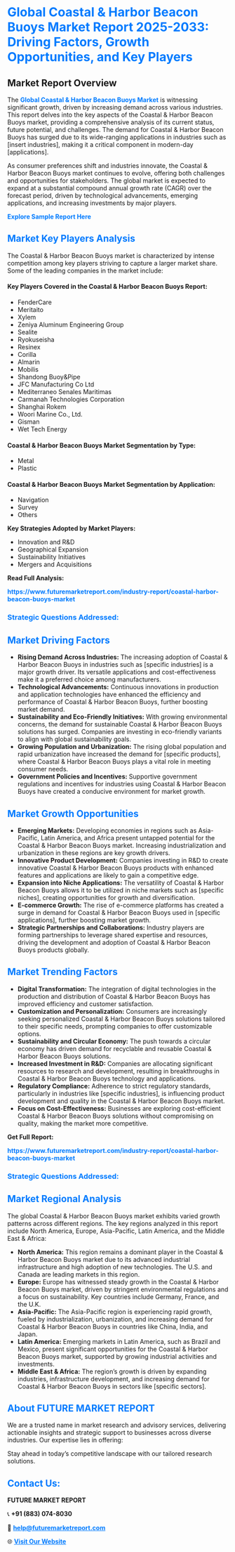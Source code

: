 <h1 style="color: #007BFF;">Global Coastal & Harbor Beacon Buoys Market Report 2025-2033: Driving Factors, Growth Opportunities, and Key Players</h1>

<section id="overview">
<h2>Market Report Overview</h2>
<p>The <a href="https://www.futuremarketreport.com/industry-report/coastal-harbor-beacon-buoys-market" style="color: #007BFF; text-decoration: none;"><strong>Global Coastal & Harbor Beacon Buoys Market</strong></a> is witnessing significant growth, driven by increasing demand across various industries. This report delves into the key aspects of the Coastal & Harbor Beacon Buoys market, providing a comprehensive analysis of its current status, future potential, and challenges. The demand for Coastal & Harbor Beacon Buoys has surged due to its wide-ranging applications in industries such as [insert industries], making it a critical component in modern-day [applications].</p>
<p>As consumer preferences shift and industries innovate, the Coastal & Harbor Beacon Buoys market continues to evolve, offering both challenges and opportunities for stakeholders. The global market is expected to expand at a substantial compound annual growth rate (CAGR) over the forecast period, driven by technological advancements, emerging applications, and increasing investments by major players.</p>
</section>

<section id="overview">
<p><a href="https://www.futuremarketreport.com/request-sample/reportId=40625" style="color: #007BFF; text-decoration: none;"><strong>Explore Sample Report Here</strong></a></p>
</section>

<section id="key-players">
<h2 style="color: #007BFF;">Market Key Players Analysis</h2>
<p>The Coastal & Harbor Beacon Buoys market is characterized by intense competition among key players striving to capture a larger market share. Some of the leading companies in the market include:</p>
<h4>Key Players Covered in the Coastal & Harbor Beacon Buoys Report:</h4>
<ul><li>FenderCare</li><li>Meritaito</li><li>Xylem</li><li>Zeniya Aluminum Engineering Group</li><li>Sealite</li><li>Ryokuseisha</li><li>Resinex</li><li>Corilla</li><li>Almarin</li><li>Mobilis</li><li>Shandong Buoy&amp;Pipe</li><li>JFC Manufacturing Co Ltd</li><li>Mediterraneo Senales Maritimas</li><li>Carmanah Technologies Corporation</li><li>Shanghai Rokem</li><li>Woori Marine Co., Ltd.</li><li>Gisman</li><li>Wet Tech Energy</li></ul>
<h4>Coastal & Harbor Beacon Buoys Market Segmentation by Type:</h4>
<ul><li>Metal</li><li>Plastic</li></ul>

<h4>Coastal & Harbor Beacon Buoys Market Segmentation by Application:</h4>
<ul><li>Navigation</li><li>Survey</li><li>Others</li></ul>
<p><strong>Key Strategies Adopted by Market Players:</strong></p>
<ul>
<li>Innovation and R&D</li>
<li>Geographical Expansion</li>
<li>Sustainability Initiatives</li>
<li>Mergers and Acquisitions</li>
</ul>
</section>

<section>
<p><strong>Read Full Analysis: </strong></p><a href="https://www.futuremarketreport.com/industry-report/coastal-harbor-beacon-buoys-market" style="color: #007BFF; text-decoration: none;"><strong>https://www.futuremarketreport.com/industry-report/coastal-harbor-beacon-buoys-market</strong></a>
<h3 style="color: #007BFF;">Strategic Questions Addressed:</h3>
</section>

<section id="driving-factors">
<h2 style="color: #007BFF;">Market Driving Factors</h2>
<ul>
<li><strong>Rising Demand Across Industries:</strong> The increasing adoption of Coastal & Harbor Beacon Buoys in industries such as [specific industries] is a major growth driver. Its versatile applications and cost-effectiveness make it a preferred choice among manufacturers.</li>
<li><strong>Technological Advancements:</strong> Continuous innovations in production and application technologies have enhanced the efficiency and performance of Coastal & Harbor Beacon Buoys, further boosting market demand.</li>
<li><strong>Sustainability and Eco-Friendly Initiatives:</strong> With growing environmental concerns, the demand for sustainable Coastal & Harbor Beacon Buoys solutions has surged. Companies are investing in eco-friendly variants to align with global sustainability goals.</li>
<li><strong>Growing Population and Urbanization:</strong> The rising global population and rapid urbanization have increased the demand for [specific products], where Coastal & Harbor Beacon Buoys plays a vital role in meeting consumer needs.</li>
<li><strong>Government Policies and Incentives:</strong> Supportive government regulations and incentives for industries using Coastal & Harbor Beacon Buoys have created a conducive environment for market growth.</li>
</ul>
</section>

<section id="growth-opportunities">
<h2 style="color: #007BFF;">Market Growth Opportunities</h2>
<ul>
<li><strong>Emerging Markets:</strong> Developing economies in regions such as Asia-Pacific, Latin America, and Africa present untapped potential for the Coastal & Harbor Beacon Buoys market. Increasing industrialization and urbanization in these regions are key growth drivers.</li>
<li><strong>Innovative Product Development:</strong> Companies investing in R&D to create innovative Coastal & Harbor Beacon Buoys products with enhanced features and applications are likely to gain a competitive edge.</li>
<li><strong>Expansion into Niche Applications:</strong> The versatility of Coastal & Harbor Beacon Buoys allows it to be utilized in niche markets such as [specific niches], creating opportunities for growth and diversification.</li>
<li><strong>E-commerce Growth:</strong> The rise of e-commerce platforms has created a surge in demand for Coastal & Harbor Beacon Buoys used in [specific applications], further boosting market growth.</li>
<li><strong>Strategic Partnerships and Collaborations:</strong> Industry players are forming partnerships to leverage shared expertise and resources, driving the development and adoption of Coastal & Harbor Beacon Buoys products globally.</li>
</ul>
</section>

<section id="trending-factors">
<h2 style="color: #007BFF;">Market Trending Factors</h2>
<ul>
<li><strong>Digital Transformation:</strong> The integration of digital technologies in the production and distribution of Coastal & Harbor Beacon Buoys has improved efficiency and customer satisfaction.</li>
<li><strong>Customization and Personalization:</strong> Consumers are increasingly seeking personalized Coastal & Harbor Beacon Buoys solutions tailored to their specific needs, prompting companies to offer customizable options.</li>
<li><strong>Sustainability and Circular Economy:</strong> The push towards a circular economy has driven demand for recyclable and reusable Coastal & Harbor Beacon Buoys solutions.</li>
<li><strong>Increased Investment in R&D:</strong> Companies are allocating significant resources to research and development, resulting in breakthroughs in Coastal & Harbor Beacon Buoys technology and applications.</li>
<li><strong>Regulatory Compliance:</strong> Adherence to strict regulatory standards, particularly in industries like [specific industries], is influencing product development and quality in the Coastal & Harbor Beacon Buoys market.</li>
<li><strong>Focus on Cost-Effectiveness:</strong> Businesses are exploring cost-efficient Coastal & Harbor Beacon Buoys solutions without compromising on quality, making the market more competitive.</li>
</ul>
</section>

<section>
<p><strong>Get Full Report: </strong></p><a href="https://www.futuremarketreport.com/industry-report/coastal-harbor-beacon-buoys-market" style="color: #007BFF; text-decoration: none;"><strong>https://www.futuremarketreport.com/industry-report/coastal-harbor-beacon-buoys-market</strong></a>
<h3 style="color: #007BFF;">Strategic Questions Addressed:</h3>
</section>


<section id="regional-analysis">
<h2 style="color: #007BFF;">Market Regional Analysis</h2>
<p>The global Coastal & Harbor Beacon Buoys market exhibits varied growth patterns across different regions. The key regions analyzed in this report include North America, Europe, Asia-Pacific, Latin America, and the Middle East & Africa:</p>
<ul>
<li><strong>North America:</strong> This region remains a dominant player in the Coastal & Harbor Beacon Buoys market due to its advanced industrial infrastructure and high adoption of new technologies. The U.S. and Canada are leading markets in this region.</li>
<li><strong>Europe:</strong> Europe has witnessed steady growth in the Coastal & Harbor Beacon Buoys market, driven by stringent environmental regulations and a focus on sustainability. Key countries include Germany, France, and the U.K.</li>
<li><strong>Asia-Pacific:</strong> The Asia-Pacific region is experiencing rapid growth, fueled by industrialization, urbanization, and increasing demand for Coastal & Harbor Beacon Buoys in countries like China, India, and Japan.</li>
<li><strong>Latin America:</strong> Emerging markets in Latin America, such as Brazil and Mexico, present significant opportunities for the Coastal & Harbor Beacon Buoys market, supported by growing industrial activities and investments.</li>
<li><strong>Middle East & Africa:</strong> The region’s growth is driven by expanding industries, infrastructure development, and increasing demand for Coastal & Harbor Beacon Buoys in sectors like [specific sectors].</li>
</ul>
</section>

<footer>
<h2 style="color: #007BFF;">About FUTURE MARKET REPORT</h2>
<p>We are a trusted name in market research and advisory services, delivering actionable insights and strategic support to businesses across diverse industries. Our expertise lies in offering:</p>

<p>Stay ahead in today’s competitive landscape with our tailored research solutions.</p>

<h2 style="color: #007BFF;">Contact Us:</h2>
<p><strong>FUTURE MARKET REPORT</strong></p>
<p>📞 <strong>+91 (883) 074-8030</strong></p>
<p>📧 <strong><a href="mailto:help@futuremarketreport.com" style="color: #007BFF;">help@futuremarketreport.com</a></strong></p>
<p>🌐 <strong><a href="https://www.futuremarketreport.com/" style="color: #007BFF;">Visit Our Website</a></strong></p>
</footer>